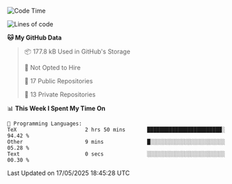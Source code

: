 <!--START_SECTION:waka-->
![Code Time](http://img.shields.io/badge/Code%20Time-1%2C114%20hrs%201%20min-blue)

![Lines of code](https://img.shields.io/badge/From%20Hello%20World%20I%27ve%20Written-224.9%20thousand%20lines%20of%20code-blue)

**🐱 My GitHub Data** 

> 📦 177.8 kB Used in GitHub's Storage 
 > 
> 🚫 Not Opted to Hire
 > 
> 📜 17 Public Repositories 
 > 
> 🔑 13 Private Repositories 
 > 
📊 **This Week I Spent My Time On** 

```text
💬 Programming Languages: 
TeX                      2 hrs 50 mins       ████████████████████████░   94.42 % 
Other                    9 mins              █░░░░░░░░░░░░░░░░░░░░░░░░   05.28 % 
Text                     0 secs              ░░░░░░░░░░░░░░░░░░░░░░░░░   00.30 % 
```


 Last Updated on 17/05/2025 18:45:28 UTC
<!--END_SECTION:waka-->
